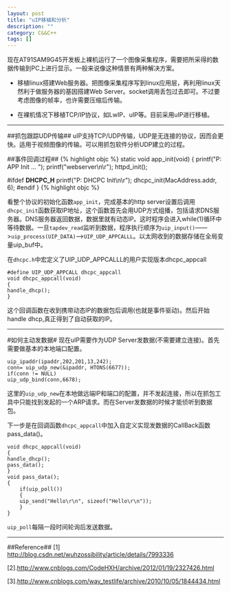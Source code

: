 ```yaml
---
layout: post
title: "uIP移植和分析"
description: ""
category: C&&C++
tags: []
---
```


现在AT91SAM9G45开发板上裸机运行了一个图像采集程序，需要把所采得的数据传输到PC上进行显示。一般来说像这种情景有两种解决方案。

+ 移植linux搭建Web服务器。把图像采集程序写到linux应用层，再利用linux天然利于做服务器的基因搭建Web Server。socket调用丢包过去即可。不过要考虑图像的帧率，也许需要压缩后传输。

+ 在裸机情况下移植TCP/IP协议，如LwIP、uIP等。目前采用uIP进行移植。

-------------------------------------------------------
##抓包跟踪UDP传输##
uIP支持TCP/UDP传输，UDP是无连接的协议，因而会更快。适用于视频图像的传输。可以用抓包软件分析UDP建立的过程。

##事件回调过程##
{% highlight objc %}
static void app_init(void)
{
    printf("P: APP Init ... ");
    printf("webserver\n\r");
    httpd_init();

#ifdef __DHCPC_H__
    printf("P: DHCPC Init\n\r");
    dhcpc_init(MacAddress.addr, 6);
#endif
}
{% highlight objc %}

看整个协议的初始化函数`app_init`，完成基本的http server设置后调用`dhcpc_init`函数获取IP地址，这个函数首先会用UDP方式组播，包括请求DNS服务器。DNS服务器返回数据，数据里就有动态IP。这时程序会进入while(1)循环中等待数据。一旦`tapdev_read`监听到数据，程序执行顺序为`uip_input()`——>`uip_process(UIP_DATA)`——>`UIP_UDP_APPCALLL`。以太网收到的数据存储在全局变量uip_buf中。

在`dhcpc.h`中宏定义了UIP_UDP_APPCALLL的用户实现版本dhcpc_appcall

    #define UIP_UDP_APPCALL dhcpc_appcall
    void dhcpc_appcall(void)
    {
    handle_dhcp();
    }

这个回调函数在收到携带动态IP的数据包后调用(也就是事件驱动)。然后开始handle dhcp,真正得到了自动获取的IP。

---------------------------------------------------------------------------
#如何主动发数据#
现在uIP需要作为UDP Server发数据(不需要建立连接)。首先需要做基本的本地端口配置。

    uip_ipaddr(ipaddr,202,201,13,242);
    conn= uip_udp_new(&ipaddr, HTONS(6677));
    if(conn != NULL) 
    uip_udp_bind(conn,6678);

这里的`uip_udp_new`在本地做远端IP和端口的配置，并不发起连接，所以在抓包工具中只能找到发起的一个ARP请求。而在Server发数据的时候才能侦听到数据包。

下一步是在回调函数`dhcpc_appcall`中加入自定义实现发数据的CallBack函数pass_data()。

    void dhcpc_appcall(void)
    {
    handle_dhcp();
    pass_data();
    }
    void pass_data();
    {
    	if(uip_poll()) 
    	{
    	uip_send("Hello\r\n", sizeof("Hello\r\n"));
    	}
    }

`uip_poll`每隔一段时间轮询后发送数据。

--------------------------------------------------------------------
##Reference##
[1] http://blog.csdn.net/wuhzossibility/article/details/7993336

[2].http://www.cnblogs.com/CodeHXH/archive/2012/01/19/2327426.html

[3].http://www.cnblogs.com/way_testlife/archive/2010/10/05/1844434.html
